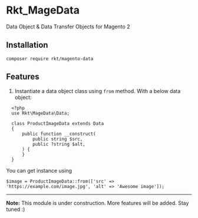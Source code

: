 # Rkt_MageData

Data Object & Data Transfer Objects for Magento 2

## Installation

```
composer require rkt/magento-data
```

## Features
1. Instantiate a data object class using `from` method.
  With a below data object:
  ```
    <?php
    use Rkt\MageData\Data;

    class ProductImageData extends Data
    {
        public function __construct(
            public string $src,
            public ?string $alt,
        ) {
        }
    }
  ```
  You can get instance using
  ```
  $image = ProductImageData::from(['src' => 'https://example.com/image.jpg', 'alt' => 'Awesome image']);
  ```
____
**Note:** This module is under construction. More features will be added. Stay tuned :)
